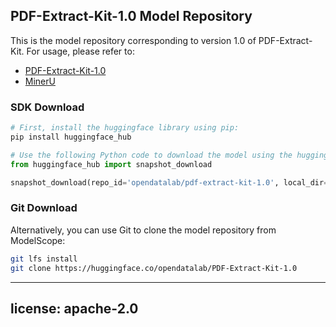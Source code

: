## PDF-Extract-Kit-1.0 Model Repository

This is the model repository corresponding to version 1.0 of PDF-Extract-Kit. For usage, please refer to:

- [PDF-Extract-Kit-1.0](https://github.com/opendatalab/PDF-Extract-Kit)
- [MinerU](https://github.com/opendatalab/MinerU)


### SDK Download

```bash
# First, install the huggingface library using pip:
pip install huggingface_hub
```

```python
# Use the following Python code to download the model using the huggingface SDK:
from huggingface_hub import snapshot_download

snapshot_download(repo_id='opendatalab/pdf-extract-kit-1.0', local_dir='./', max_workers=20)
```

### Git Download
Alternatively, you can use Git to clone the model repository from ModelScope:

```bash
git lfs install
git clone https://huggingface.co/opendatalab/PDF-Extract-Kit-1.0
```

---
license: apache-2.0
---
